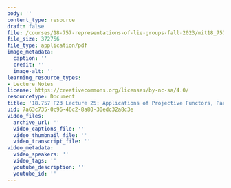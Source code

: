 ```yaml
---
body: ''
content_type: resource
draft: false
file: /courses/18-757-representations-of-lie-groups-fall-2023/mit18_757_f23_lec25.pdf
file_size: 372756
file_type: application/pdf
image_metadata:
  caption: ''
  credit: ''
  image-alt: ''
learning_resource_types:
- Lecture Notes
license: https://creativecommons.org/licenses/by-nc-sa/4.0/
resourcetype: Document
title: '18.757 F23 Lecture 25: Applications of Projective Functors, Part II'
uid: 7a63c735-0c96-46c2-8a80-30edc32a8c3e
video_files:
  archive_url: ''
  video_captions_file: ''
  video_thumbnail_file: ''
  video_transcript_file: ''
video_metadata:
  video_speakers: ''
  video_tags: ''
  youtube_description: ''
  youtube_id: ''
---
```


